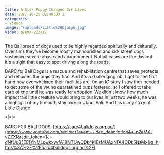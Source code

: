 ```yaml
---
title: A Sick Puppy Changed Our Lives
date: 2017-10-25 02:48:00 Z
categories:
- Videos
image: "/uploads/Little%20Django.jpg"
video: pZeMX-vZZXI/
---
```


The Bali breed of dogs used to be highly regarded spiritually and culturally. Over time they've become mostly malnourished and sick street dogs sustaining severe abuse and abandonment. Not all cases are like this but it's a sight that easy to spot driving along the roads. 

BARC for Bali Dogs is a rescue and rehabilitation centre that saves, protects and rehomes the pups they find. And it's a challenging job, I got to see first hand how overwhelmed their facilities are. On an IG story I saw they needed to get some of the young quarantined pups fostered, so I offered to take care of one until he was ready for adoption. We didn't know how much impact this little creature would bring to our lives in just two weeks, he was a highlight of my 5 month stay here in Ubud, Bali. And this is my story of Little Django. 

•|•|• 

BARC FOR BALI DOGS: [https://barc4balidogs.org.au/](https://www.youtube.com/redirect?event=video_description&v=pZeMX-vZZXI&redir_token=TJi-dNfUuB5EEfYNMLpwkxvvfA18MTUwODk4NjEzMUAxNTA4ODk5NzMx&q=https%3A%2F%2Fbarc4balidogs.org.au%2F) 